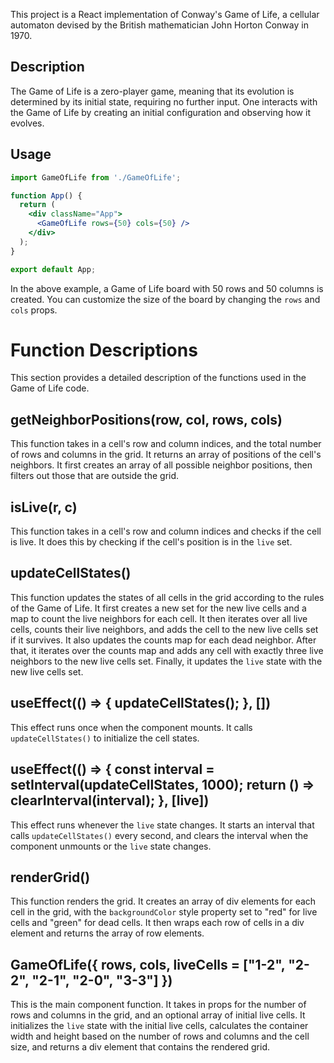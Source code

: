 

This project is a React implementation of Conway's Game of Life, a cellular automaton devised by the British mathematician John Horton Conway in 1970.

## Description

The Game of Life is a zero-player game, meaning that its evolution is determined by its initial state, requiring no further input. One interacts with the Game of Life by creating an initial configuration and observing how it evolves.

## Usage

```jsx
import GameOfLife from './GameOfLife';

function App() {
  return (
    <div className="App">
      <GameOfLife rows={50} cols={50} />
    </div>
  );
}

export default App;
```

In the above example, a Game of Life board with 50 rows and 50 columns is created. You can customize the size of the board by changing the `rows` and `cols` props.

# Function Descriptions

This section provides a detailed description of the functions used in the Game of Life code.

## getNeighborPositions(row, col, rows, cols)

This function takes in a cell's row and column indices, and the total number of rows and columns in the grid. It returns an array of positions of the cell's neighbors. It first creates an array of all possible neighbor positions, then filters out those that are outside the grid.

## isLive(r, c)

This function takes in a cell's row and column indices and checks if the cell is live. It does this by checking if the cell's position is in the `live` set.

## updateCellStates()

This function updates the states of all cells in the grid according to the rules of the Game of Life. It first creates a new set for the new live cells and a map to count the live neighbors for each cell. It then iterates over all live cells, counts their live neighbors, and adds the cell to the new live cells set if it survives. It also updates the counts map for each dead neighbor. After that, it iterates over the counts map and adds any cell with exactly three live neighbors to the new live cells set. Finally, it updates the `live` state with the new live cells set.

## useEffect(() => { updateCellStates(); }, [])

This effect runs once when the component mounts. It calls `updateCellStates()` to initialize the cell states.

## useEffect(() => { const interval = setInterval(updateCellStates, 1000); return () => clearInterval(interval); }, [live])

This effect runs whenever the `live` state changes. It starts an interval that calls `updateCellStates()` every second, and clears the interval when the component unmounts or the `live` state changes.

## renderGrid()

This function renders the grid. It creates an array of div elements for each cell in the grid, with the `backgroundColor` style property set to "red" for live cells and "green" for dead cells. It then wraps each row of cells in a div element and returns the array of row elements.

## GameOfLife({ rows, cols, liveCells = ["1-2", "2-2", "2-1", "2-0", "3-3"] })

This is the main component function. It takes in props for the number of rows and columns in the grid, and an optional array of initial live cells. It initializes the `live` state with the initial live cells, calculates the container width and height based on the number of rows and columns and the cell size, and returns a div element that contains the rendered grid.
